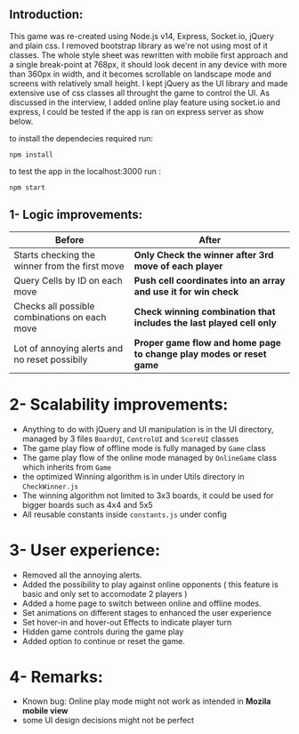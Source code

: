 ## Introduction:

This game was re-created using Node.js v14, Express, Socket.io, jQuery and plain css. I removed bootstrap library as we're not using most of it classes.
The whole style sheet was rewritten with mobile first approach and a single break-point at 768px, it should look decent in any device with more than 360px in width, and it becomes scrollable on landscape mode and screens with relatively small height. I kept jQuery as the UI library and made extensive use of css classes all throught the game to control the UI.
As discussed in the interview, I added online play feature using socket.io and express, I could be tested if the app is ran on express server as show below.

to install the dependecies required run:

```
npm install
```

to test the app in the localhost:3000 run :

```
npm start
```

## 1- Logic improvements:

| Before                                         | After                                                                 |
| ---------------------------------------------- | --------------------------------------------------------------------- |
| Starts checking the winner from the first move | **Only Check the winner after 3rd move of each player**               |
| Query Cells by ID on each move                 | **Push cell coordinates into an array and use it for win check**      |
| Checks all possible combinations on each move  | **Check winning combination that includes the last played cell only** |
| Lot of annoying alerts and no reset possibily  | **Proper game flow and home page to change play modes or reset game** |

# 2- Scalability improvements:

- Anything to do with jQuery and UI manipulation is in the UI directory, managed by 3 files `BoardUI`, `ControlUI` and `ScoreUI` classes
- The game play flow of offline mode is fully managed by `Game` class
- The game play flow of the online mode managed by `OnlineGame` class which inherits from `Game`
- the optimized Winning algorithm is in under Utils directory in `CheckWinner.js`
- The winning algorithm not limited to 3x3 boards, it could be used for bigger boards such as 4x4 and 5x5
- All reusable constants inside `constants.js` under config

# 3- User experience:

- Removed all the annoying alerts.
- Added the possibility to play against online opponents ( this feature is basic and only set to accomodate 2 players )
- Added a home page to switch between online and offline modes.
- Set animations on different stages to enhanced the user experience
- Set hover-in and hover-out Effects to indicate player turn
- Hidden game controls during the game play
- Added option to continue or reset the game.

# 4- Remarks:

- Known bug: Online play mode might not work as intended in **Mozila mobile view**
- some UI design decisions might not be perfect
